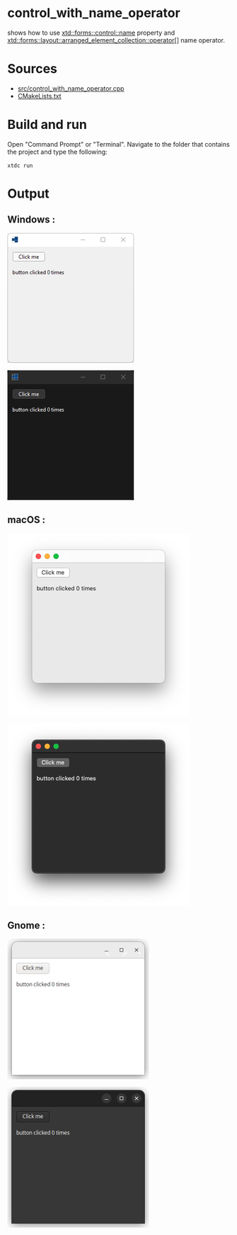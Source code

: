 # control_with_name_operator

shows how to use [xtd::forms::control::name](https://codedocs.xyz/gammasoft71/xtd/classxtd_1_1forms_1_1control.html#a4ae2e76ab88ca4f8a08c4280d4ea639a) property and [xtd::forms::layout::arranged_element_collection::operator\[\]](https://codedocs.xyz/gammasoft71/xtd/classxtd_1_1forms_1_1control_1_1control__collection.html#ac25fcb076d440f3867c26c45001920c9) name operator.

# Sources

* [src/control_with_name_operator.cpp](src/control_with_name_operator.cpp)
* [CMakeLists.txt](CMakeLists.txt)

# Build and run

Open "Command Prompt" or "Terminal". Navigate to the folder that contains the project and type the following:

```shell
xtdc run
```

# Output

## Windows :

![Screenshot](../../../../docs/pictures/examples/control_with_name_operator_w.png)

![Screenshot](../../../../docs/pictures/examples/control_with_name_operator_wd.png)

## macOS :

![Screenshot](../../../../docs/pictures/examples/control_with_name_operator_m.png)

![Screenshot](../../../../docs/pictures/examples/control_with_name_operator_md.png)

## Gnome :

![Screenshot](../../../../docs/pictures/examples/control_with_name_operator_g.png)

![Screenshot](../../../../docs/pictures/examples/control_with_name_operator_gd.png)
